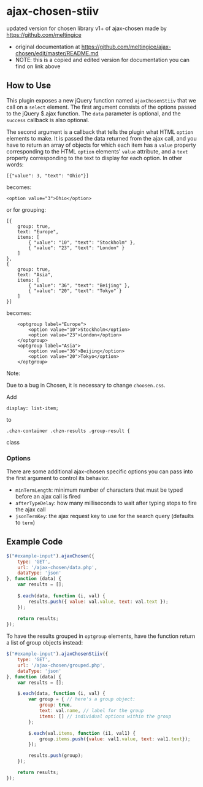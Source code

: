 # ajax-chosen-stiiv
updated version for chosen library v1+ of ajax-chosen made by https://github.com/meltingice 

- original documentation at https://github.com/meltingice/ajax-chosen/edit/master/README.md
- NOTE: this is a copied and edited version for documentation you can find on link above

## How to Use

This plugin exposes a new jQuery function named `ajaxChosenStiiv` that we call on a `select` element. The first argument consists of the options passed to the jQuery $.ajax function. The `data` parameter is optional, and the `success` callback is also optional.

The second argument is a callback that tells the plugin what HTML `option` elements to make. It is passed the data returned from the ajax call, and you have to return an array of objects for which each item has a `value` property corresponding to the HTML `option` elements' `value` attribute, and a `text` property corresponding to the text to display for each option. In other words:

	[{"value": 3, "text": "Ohio"}]

becomes:

	<option value="3">Ohio</option>

or for grouping:

	[{
		group: true,
		text: "Europe",
		items: [
			{ "value": "10", "text": "Stockholm" },
			{ "value": "23", "text": "London" }
		]
	},
	{
		group: true,
		text: "Asia",
		items: [
			{ "value": "36", "text": "Beijing" },
			{ "value": "20", "text": "Tokyo" }
		]
	}]

becomes:

        <optgroup label="Europe">
            <option value="10">Stockholm</option>
            <option value="23">London</option>
        </optgroup>
        <optgroup label="Asia">
            <option value="36">Beijing</option>
            <option value="20">Tokyo</option>
        </optgroup>

Note: 

Due to a bug in Chosen, it is necessary to change `choosen.css`.

Add 

	display: list-item;

to 

	.chzn-container .chzn-results .group-result {

class

### Options

There are some additional ajax-chosen specific options you can pass into the first argument to control its behavior.

* `minTermLength`: minimum number of characters that must be typed before an ajax call is fired
* `afterTypeDelay`: how many milliseconds to wait after typing stops to fire the ajax call
* `jsonTermKey`: the ajax request key to use for the search query (defaults to `term`)

## Example Code

``` js
$("#example-input").ajaxChosen({
	type: 'GET',
	url: '/ajax-chosen/data.php',
	dataType: 'json'
}, function (data) {
	var results = [];
	
	$.each(data, function (i, val) {
		results.push({ value: val.value, text: val.text });
	});
	
	return results;
});
```
To have the results grouped in `optgroup` elements, have the function return a list of group objects instead:

``` js
$("#example-input").ajaxChosenStiiv({
	type: 'GET',
	url: '/ajax-chosen/grouped.php',
	dataType: 'json'
}, function (data) {
	var results = [];

	$.each(data, function (i, val) {
		var group = { // here's a group object:
			group: true,
			text: val.name, // label for the group
			items: [] // individual options within the group
		};

		$.each(val.items, function (i1, val1) {
			group.items.push({value: val1.value, text: val1.text});
		});

		results.push(group);
	});

	return results;
});
